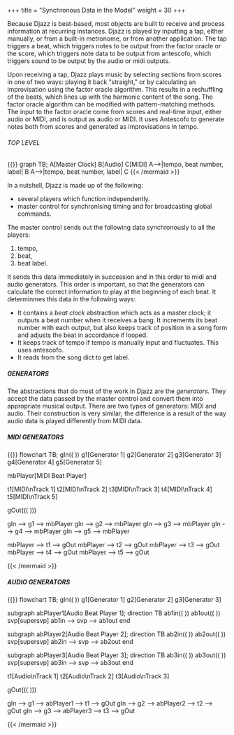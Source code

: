 +++
title = "Synchronous Data in the Model"
weight = 30
+++

Because Djazz is beat-based, most objects are built to receive and process information at recurring instances.  Djazz is played by inputting a tap, either manually, or from a built-in metronome, or from another application. The tap triggers a beat, which triggers notes to be output from the factor oracle or the score, which triggers note data to be output from antescofo, which triggers sound to be output by the audio or midi outputs.  

Upon receiving a tap, Djazz plays music by selecting sections from scores in one of two ways: playing it back "straight," or by calculating an improvisation using the factor oracle algorithm.  This results in a reshuffling of the beats, which lines up with the harmonic content of the song.  The factor oracle algorithm can be modified with pattern-matching methods. The input to the factor oracle come from scores and real-time input, either audio or MIDI, and is output as audio or MIDI. It uses Antescofo to generate notes both from scores and generated as improvisations in tempo.

###### TOP LEVEL

{{<mermaid align="left">}}
graph TB;
    A[Master Clock] 
	B[Audio]
	C[MIDI]
	A-->|tempo, beat number, label| B
	A-->|tempo, beat number, label| C
{{< /mermaid >}}

In a nutshell, Djazz is made up of the following:  
- several players which function independently. 
- master control for synchronising timing and for broadcasting global commands.

The master control sends out the following data synchronously to all the players:
1. tempo,
2. beat,
3. beat label.  

It sends this data immediately in succession and in this order to midi and audio generators. This order is important, so that the generators can calculate the correct information to play at the beginning of each beat.  It determinmes this data in the following ways:  

- It contains a _beat clock_ abstraction which acts as a master clock; it outputs a beat number when it receives a bang.  It increments its beat number with each output, but also keeps track of position in a song form and adjusts the beat in accordance if looped.
- It keeps track of tempo if tempo is manually input and fluctuates. This uses antescofo.
- It reads from the song dict to get label.

##### GENERATORS

The abstractions that do most of the work in Djazz are the _generators_.  They accept the data passed by the master control and convert them into appropriate musical output.  There are two types of generators: MIDI and audio.  Their construction is very similar; the difference is a result of the way audio data is played differently from MIDI data.

##### MIDI GENERATORS

{{<mermaid align="left">}}
flowchart TB;
gIn(( ))
g1[Generator 1]
g2[Generator 2]
g3[Generator 3]
g4[Generator 4]
g5[Generator 5]

mbPlayer[MIDI Beat Player]

t1[MIDI\nTrack 1]
t2[MIDI\nTrack 2]
t3[MIDI\nTrack 3]
t4[MIDI\nTrack 4]
t5[MIDI\nTrack 5]

gOut((( )))

gIn --> g1 --> mbPlayer
gIn --> g2 --> mbPlayer
gIn --> g3 --> mbPlayer
gIn --> g4 --> mbPlayer
gIn --> g5 --> mbPlayer

mbPlayer --> t1 --> gOut
mbPlayer --> t2 --> gOut
mbPlayer --> t3 --> gOut
mbPlayer --> t4 --> gOut
mbPlayer --> t5 --> gOut

{{< /mermaid >}}

##### AUDIO GENERATORS


{{<mermaid align="left">}}
flowchart TB;
gIn(( ))
g1[Generator 1]
g2[Generator 2]
g3[Generator 3]

subgraph abPlayer1[Audio Beat Player 1];
direction TB
	ab1in(( ))
	ab1out(( ))
	svp[supersvp]
	ab1in --> svp --> ab1out
end

subgraph abPlayer2[Audio Beat Player 2];
direction TB
	ab2in(( ))
	ab2out(( ))
	svp[supersvp]
	ab2in --> svp --> ab2out
end

subgraph abPlayer3[Audio Beat Player 3];
direction TB
	ab3in(( ))
	ab3out(( ))
	svp[supersvp]
	ab3in --> svp --> ab3out
end


t1[Audio\nTrack 1]
t2[Audio\nTrack 2]
t3[Audio\nTrack 3]

gOut((( )))

gIn --> g1 --> abPlayer1 --> t1 --> gOut
gIn --> g2 --> abPlayer2 --> t2 --> gOut
gIn --> g3 --> abPlayer3 --> t3 --> gOut

{{< /mermaid >}}

